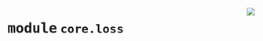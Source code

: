 <!-- markdownlint-disable -->

<a href="https://github.com/tjyuyao/ice-learn/blob/main/ice/core/loss.py"><img align="right" style="float:right;" src="https://img.shields.io/badge/-source-cccccc?style=flat-square"></a>

# <kbd>module</kbd> `core.loss`








